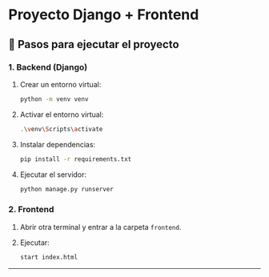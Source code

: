# Proyecto Django + Frontend

## 🚀 Pasos para ejecutar el proyecto

### 1. Backend (Django)

1. Crear un entorno virtual:

   ```bash
   python -m venv venv
   ```

2. Activar el entorno virtual:

   ```bash
   .\venv\Scripts\activate
   ```

3. Instalar dependencias:

   ```bash
   pip install -r requirements.txt
   ```

4. Ejecutar el servidor:

   ```bash
   python manage.py runserver
   ```

### 2. Frontend

1. Abrir otra terminal y entrar a la carpeta `frontend`.
2. Ejecutar:

   ```bash
   start index.html
   ```

---
